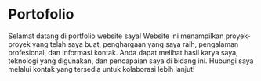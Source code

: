 # Portofolio
 Selamat datang di portfolio website saya! Website ini menampilkan proyek-proyek yang telah saya buat, penghargaan yang saya raih, pengalaman profesional, dan informasi kontak. Anda dapat melihat hasil karya saya, teknologi yang digunakan, dan pencapaian saya di bidang ini. Hubungi saya melalui kontak yang tersedia untuk kolaborasi lebih lanjut!
